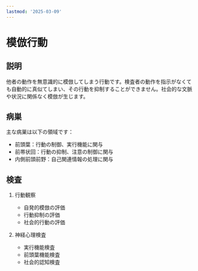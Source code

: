 ```yaml
---
lastmod: '2025-03-09'
---
```


# 模倣行動

## 説明
他者の動作を無意識的に模倣してしまう行動です。検査者の動作を指示がなくても自動的に真似てしまい、その行動を抑制することができません。社会的な文脈や状況に関係なく模倣が生じます。

## 病巣
主な病巣は以下の領域です：
- 前頭葉：行動の制御、実行機能に関与
- 前帯状回：行動の抑制、注意の制御に関与
- 内側前頭前野：自己関連情報の処理に関与

## 検査
1. 行動観察
   - 自発的模倣の評価
   - 行動抑制の評価
   - 社会的行動の評価

2. 神経心理検査
   - 実行機能検査
   - 前頭葉機能検査
   - 社会的認知検査 
